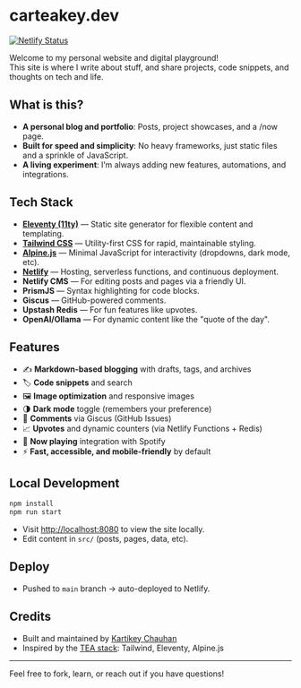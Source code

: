 # carteakey.dev

[![Netlify Status](https://api.netlify.com/api/v1/badges/08c07e6f-a368-433c-908f-be5c7b37c60e/deploy-status)](https://app.netlify.com/sites/starlit-brigadeiros-b87f35/deploys)

Welcome to my personal website and digital playground!  
This site is where I write about stuff, and share projects, code snippets, and thoughts on tech and life.

## What is this?

- **A personal blog and portfolio**: Posts, project showcases, and a /now page.
- **Built for speed and simplicity**: No heavy frameworks, just static files and a sprinkle of JavaScript.
- **A living experiment**: I’m always adding new features, automations, and integrations.

## Tech Stack

- **[Eleventy (11ty)](https://www.11ty.dev/)** — Static site generator for flexible content and templating.
- **[Tailwind CSS](https://tailwindcss.com/)** — Utility-first CSS for rapid, maintainable styling.
- **[Alpine.js](https://alpinejs.dev/)** — Minimal JavaScript for interactivity (dropdowns, dark mode, etc).
- **[Netlify](https://www.netlify.com/)** — Hosting, serverless functions, and continuous deployment.
- **Netlify CMS** — For editing posts and pages via a friendly UI.
- **PrismJS** — Syntax highlighting for code blocks.
- **Giscus** — GitHub-powered comments.
- **Upstash Redis** — For fun features like upvotes.
- **OpenAI/Ollama** — For dynamic content like the "quote of the day".

## Features

- ✍️ **Markdown-based blogging** with drafts, tags, and archives
- 🏷️ **Code snippets** and search
- 🖼️ **Image optimization** and responsive images
- 🌗 **Dark mode** toggle (remembers your preference)
- 💬 **Comments** via Giscus (GitHub Issues)
- 📈 **Upvotes** and dynamic counters (via Netlify Functions + Redis)
- 🎵 **Now playing** integration with Spotify
- ⚡ **Fast, accessible, and mobile-friendly** by default

## Local Development

```sh
npm install
npm run start
```
- Visit [http://localhost:8080](http://localhost:8080) to view the site locally.
- Edit content in `src/` (posts, pages, data, etc).

## Deploy

- Pushed to `main` branch → auto-deployed to Netlify.

## Credits

- Built and maintained by [Kartikey Chauhan](https://carteakey.dev)
- Inspired by the [TEA stack](src/posts/2025-05-25-understanding-the-neat-framework.md): Tailwind, Eleventy, Alpine.js

---

Feel free to fork, learn, or reach out if you have questions!